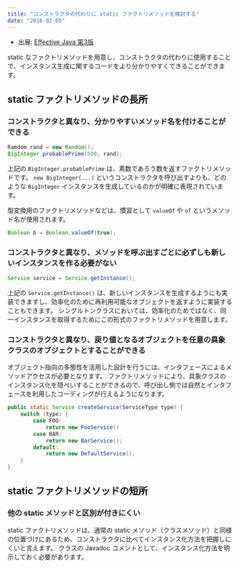 ```yaml
---
title: "コンストラクタの代わりに static ファクトリメソッドを検討する"
date: "2016-02-05"
---
```


* 出展: <a target="_blank" href="https://amazon.co.jp/dp/4621303252?tag=maku04-22">Effective Java 第3版</a>

static なファクトリメソッドを用意し、コンストラクタの代わりに使用することで、インスタンス生成に関するコードをより分かりやすくできることができます。


static ファクトリメソッドの長所
----

### コンストラクタと異なり、分かりやすいメソッド名を付けることができる

```java
Ramdom rand = new Random();
BigInteger.probablePrime(500, rand);
```

上記の `BigInteger.probablePrime` は、素数であろう数を返すファクトリメソッドです。
`new BigInteger(...)` というコンストラクタを呼び出すよりも、どのような `BigInteger` インスタンスを生成しているのかが明確に表現されています。

型変換用のファクトリメソッドなどは、慣習として `valueOf` や `of` というメソッド名が使用されます。

```java
Boolean b = Boolean.valueOf(true);
```


### コンストラクタと異なり、メソッドを呼ぶ出すごとに必ずしも新しいインスタンスを作る必要がない

```java
Service service = Service.getInstance();
```

上記の `Service.getInstance()` は、新しいインスタンスを生成するようにも実装できますし、効率化のために再利用可能なオブジェクトを返すように実装することもできます。
シングルトンクラスにおいては、効率化のためではなく、同一インスタンスを取得するためにこの形式のファクトリメソッドを用意します。


### コンストラクタと異なり、戻り値となるオブジェクトを任意の具象クラスのオブジェクトとすることができる

オブジェクト指向の多態性を活用した設計を行うには、インタフェースによるメソッドアクセスが必要となります。
ファクトリメソッドにより、具象クラスのインスタンス化を隠ぺいすることができるので、呼び出し側では自然とインタフェースを利用したコーディングが行えるようになります。

```java
public static Service createService(ServiceType type) {
    switch (type) {
        case FOO:
            return new FooService()
        case BAR:
            return new BarService();
        default:
            return new DefaultService();
    }
}
```

static ファクトリメソッドの短所
----

### 他の static メソッドと区別が付きにくい

static ファクトリメソッドは、通常の static メソッド（クラスメソッド）と同様の位置づけにあるため、コンストラクタに比べてインスタンス化方法を把握しにくいと言えます。
クラスの Javadoc コメントとして、インスタンス化方法を明示しておく必要があります。

